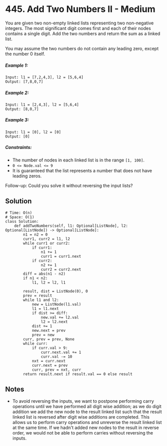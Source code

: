 # 445. Add Two Numbers II - Medium

You are given two non-empty linked lists representing two non-negative integers. The most significant digit comes first and each of their nodes contains a single digit. Add the two numbers and return the sum as a linked list.

You may assume the two numbers do not contain any leading zero, except the number 0 itself.

##### Example 1:

```
Input: l1 = [7,2,4,3], l2 = [5,6,4]
Output: [7,8,0,7]
```

##### Example 2:

```
Input: l1 = [2,4,3], l2 = [5,6,4]
Output: [8,0,7]
```

##### Example 3:

```
Input: l1 = [0], l2 = [0]
Output: [0]
```

##### Constraints:

- The number of nodes in each linked list is in the range `[1, 100]`.
- `0 <= Node.val <= 9`
- It is guaranteed that the list represents a number that does not have leading zeros.

Follow-up: Could you solve it without reversing the input lists?

## Solution

```
# Time: O(n)
# Space: O(1)
class Solution:
    def addTwoNumbers(self, l1: Optional[ListNode], l2: Optional[ListNode]) -> Optional[ListNode]:
        n1 = n2 = 0
        curr1, curr2 = l1, l2
        while curr1 or curr2:
            if curr1:
                n1 += 1
                curr1 = curr1.next
            if curr2:
                n2 += 1
                curr2 = curr2.next
        diff = abs(n1 - n2)
        if n1 < n2:
            l1, l2 = l2, l1
        
        result, dist = ListNode(0), 0
        prev = result
        while l1 and l2:
            new = ListNode(l1.val)
            l1 = l1.next
            if dist >= diff:
                new.val += l2.val
                l2 = l2.next
            dist += 1
            new.next = prev
            prev = new
        curr, prev = prev, None
        while curr:
            if curr.val > 9:
                curr.next.val += 1
                curr.val -= 10
            nxt = curr.next
            curr.next = prev
            curr, prev = nxt, curr
        return result.next if result.val == 0 else result
```

## Notes
- To avoid reversing the inputs, we want to postpone performing carry operations until we have performed all digit wise addition; as we do digit addition we add the new node to the result linked list such that the result linked list is reversed after digit wise additions are completed. This allows us to perform carry operations and unreverse the result linked list at the same time. If we hadn't added new nodes to the result in reverse order, we would not be able to perform carries without reversing the inputs.